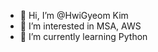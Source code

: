 - 👋 Hi, I’m @HwiGyeom Kim
- 👀 I’m interested in MSA, AWS
- 🌱 I’m currently learning Python

<!---
Hwi9yeom/Hwi9yeom is a ✨ special ✨ repository because its `README.md` (this file) appears on your GitHub profile.
You can click the Preview link to take a look at your changes.
--->
